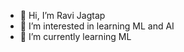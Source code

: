 - 👋 Hi, I’m Ravi Jagtap
- 👀 I’m interested in learning ML and AI
- 🌱 I’m currently learning ML
<!---
ravijagtap/ravijagtap is a ✨ special ✨ repository because its `README.md` (this file) appears on your GitHub profile.
You can click the Preview link to take a look at your changes.
--->
